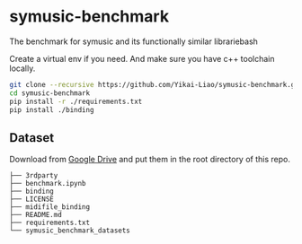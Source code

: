 # symusic-benchmark

The benchmark for symusic and its functionally similar librariebash

Create a virtual env if you need. And make sure you have c++ toolchain locally.

```bash
git clone --recursive https://github.com/Yikai-Liao/symusic-benchmark.git
cd symusic-benchmark
pip install -r ./requirements.txt
pip install ./binding
```

## Dataset

Download from [Google Drive](https://drive.google.com/file/d/1uynx2E4aj7iMa8_p4WDhNbQuCFLpl5Hx/view?usp=sharing) and put them in the root directory of this repo.

```plaintext
├── 3rdparty
├── benchmark.ipynb
├── binding
├── LICENSE
├── midifile_binding
├── README.md
├── requirements.txt
└── symusic_benchmark_datasets
```
